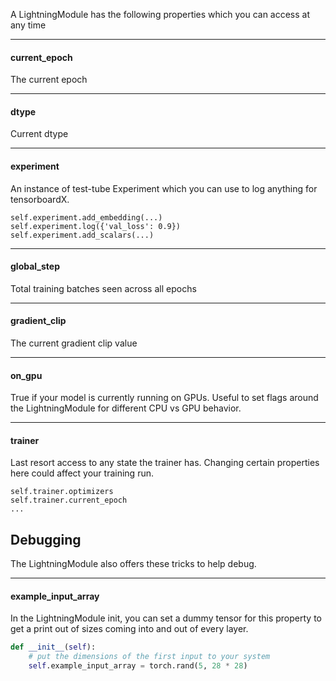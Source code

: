 A LightningModule has the following properties which you can access at any time

--- 
#### current_epoch
The current epoch   

---
#### dtype    
Current dtype    

---
#### experiment    
An instance of test-tube Experiment which you can use to log anything for tensorboardX.   
```{.python}
self.experiment.add_embedding(...)   
self.experiment.log({'val_loss': 0.9})   
self.experiment.add_scalars(...)   
```

--- 
#### global_step   
Total training batches seen across all epochs   

--- 
#### gradient_clip   
The current gradient clip value    

---
#### on_gpu    
True if your model is currently running on GPUs. Useful to set flags around the LightningModule for different CPU vs GPU behavior.    

---
#### trainer    
Last resort access to any state the trainer has. Changing certain properties here could affect your training run.
```{.python}   
self.trainer.optimizers
self.trainer.current_epoch
...   
```   

## Debugging   
The LightningModule also offers these tricks to help debug.   

---   
#### example_input_array    
In the LightningModule init, you can set a dummy tensor for this property
to get a print out of sizes coming into and out of every layer.   
```python
def __init__(self):
    # put the dimensions of the first input to your system
    self.example_input_array = torch.rand(5, 28 * 28)
```    


